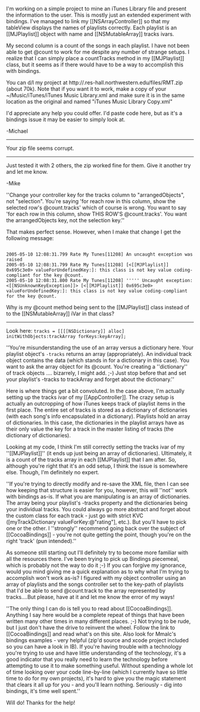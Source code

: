 

I'm working on a simple project to mine an iTunes Library file and present the information to the user.  This is mostly just an extended experiment with bindings.  I've managed to link my [[NSArrayController]] so that my tableView displays the names of playlists correctly.  Each playlist is an [[MJPlaylist]] object with name and [[NSMutableArray]] tracks ivars.  

My second column is a count of the songs in each playlist.  I have not been able to get @count to work for me despite any number of strange setups.  I realize that I can simply place a countTracks method in my [[MJPlaylist]] class, but it seems as if there would have to be a way to accomplish this with bindings.

You can d/l my project at http://.res-hall.northwestern.edu/files/RMT.zip (about 70k).  Note that if you want it to work, make a copy of your ~/Music/iTunes/iTunes Music Library.xml and make sure it is in the same location as the original and named "iTunes Music Library Copy.xml"

I'd appreciate any help you could offer.  I'd paste code here, but as it's a bindings issue it may be easier to simply look at.

-Michael

----

Your zip file seems corrupt.

----

Just tested it with 2 others, the zip worked fine for them.  Give it another try and let me know.

-Mike

''Change your controller key for the tracks column to "arrangedObjects", not "selection". You're saying 'for reach row in this column, show the selected row's @count.tracks' which of course is wrong. You want to say 'for each row in this column, show THIS ROW'S @count.tracks'. You want the arrangedObjects key, not the selection key.''

That makes perfect sense.  However, when I make that change I get the following message:

<code>
2005-05-10 12:08:31.799 Rate My Tunes[11208] An uncaught exception was raised
2005-05-10 12:08:31.799 Rate My Tunes[11208] [<[[MJPlaylist]] 0x695c3e0> valueForUndefinedKey:]: this class is not key value coding-compliant for the key @count.
2005-05-10 12:08:31.800 Rate My Tunes[11208] ''''' Uncaught exception: <[[NSUnknownKeyException]]> [<[[MJPlaylist]] 0x695c3e0> valueForUndefinedKey:]: this class is not key value coding-compliant for the key @count.
</code>

Why is my @count method being sent to the [[MJPlaylist]] class instead of to the [[NSMutableArray]] iVar in that class?

----

Look here: <code>tracks = [[[[NSDictionary]] alloc] initWithObjects:trackArray forKeys:keyArray]; </code>

''You're misunderstanding the use of an array versus a dictionary here. Your playlist object's <code>-tracks</code> returns an array (appropriately). An individual track object contains the data (which stands in for a dictionary in this case). You want to ask the array object for its @count. You're creating a ''dictionary'' of track objects .... bizarrely, I might add. ;-)  Just stop before that and set your playlist's -tracks to trackArray and forget about the dictionary.''

Here is where things get a bit convoluted.  In the case above, I'm actually setting up the tracks ivar of my [[AppController]].  The crazy setup is actually an outcropping of how iTunes keeps track of playlist items in the first place.  The entire set of tracks is stored as a dictionary of dictionaries (with each song's info encapsulated in a dictionary).  Playlists hold an array of dictionaries.  In this case, the dictionaries in the playlist arrays have as their only value the key for a track in the master listing of tracks (the dictionary of dictionaries).  

Looking at my code, I think I'm still correctly setting the tracks ivar of my ''[[MJPlaylist]]'' (it ends up just being an array of dictionaries).  Ultimately, it is a count of the tracks array in each [[MJPlaylist]] that I am after.  So, although you're right that it's an odd setup, I think the issue is somewhere else.  Though, I'm definitely no expert.

''If you're trying to directly modify and re-save the XML file, then I can see how keeping that structure is easier for you, however, this will ''not'' work with bindings as-is. If what you are manipulating is an array of dictionaries. The array being your playlist's -tracks property and the dictionaries being your individual tracks. You could always go more abstract and forget about the custom class for each track - just go with strict KVC ([myTrackDictionary valueForKey:@"rating"], etc.). But you'll have to pick one or the other. I ''strongly'' recommend going back over the subject of [[CocoaBindings]] - you're not quite getting the point, though you're on the right 'track' (pun intended).''

As someone still starting out I'll definitely try to become more familiar with all the resources there.  I've been trying to pick up Bindings piecemeal, which is probably not the way to do it ;-)  If you can forgive my ignorance, would you mind giving me a quick explanation as to why what I'm trying to accomplish won't work as-is?  I figured with my object controller using an array of playlists and the songs controller set to the key-path of playlists that I'd be able to send @count.track to the array represented by tracks....But please, have at it and let me know the error of my ways!

''The only thing I can do is tell you to read about [[CocoaBindings]]. Anything I say here would be a complete repeat of things that have been written many other times in many different places. ;-) Not trying to be rude, but I just don't have the drive to reinvent the wheel. Follow the link to [[CocoaBindings]] and read what's on this site. Also look for Mmalc's bindings examples - very helpful (zip'd source and xcode project included so you can have a look in IB). If you're having trouble with a technology you're trying to use and have little understanding of the technology, it's a good indicator that you really need to learn the technology before attempting to use it to make something useful. Without spending a whole lot of time looking over your code line-by-line (which I currently have so little time to do for my own projects), it's hard to give you the magic statement that clears it all up for you - and you'll learn nothing. Seriously - dig into bindings, it's time well spent.''

Will do!  Thanks for the help!